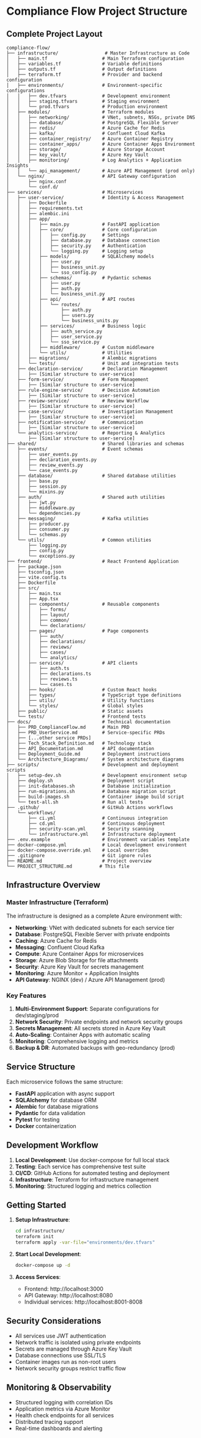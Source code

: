 # Compliance Flow Project Structure

## Complete Project Layout

```
compliance-flow/
├── infrastructure/                 # Master Infrastructure as Code
│   ├── main.tf                    # Main Terraform configuration
│   ├── variables.tf               # Variable definitions
│   ├── outputs.tf                 # Output definitions
│   ├── terraform.tf               # Provider and backend configuration
│   ├── environments/              # Environment-specific configurations
│   │   ├── dev.tfvars             # Development environment
│   │   ├── staging.tfvars         # Staging environment
│   │   └── prod.tfvars            # Production environment
│   ├── modules/                   # Terraform modules
│   │   ├── networking/            # VNet, subnets, NSGs, private DNS
│   │   ├── database/              # PostgreSQL Flexible Server
│   │   ├── redis/                 # Azure Cache for Redis
│   │   ├── kafka/                 # Confluent Cloud Kafka
│   │   ├── container_registry/    # Azure Container Registry
│   │   ├── container_apps/        # Azure Container Apps Environment
│   │   ├── storage/               # Azure Storage Account
│   │   ├── key_vault/             # Azure Key Vault
│   │   ├── monitoring/            # Log Analytics + Application Insights
│   │   └── api_management/        # Azure API Management (prod only)
│   └── nginx/                     # API Gateway configuration
│       ├── nginx.conf
│       └── conf.d/
├── services/                      # Microservices
│   ├── user-service/              # Identity & Access Management
│   │   ├── Dockerfile
│   │   ├── requirements.txt
│   │   ├── alembic.ini
│   │   ├── app/
│   │   │   ├── main.py            # FastAPI application
│   │   │   ├── core/              # Core configuration
│   │   │   │   ├── config.py      # Settings
│   │   │   │   ├── database.py    # Database connection
│   │   │   │   ├── security.py    # Authentication
│   │   │   │   └── logging.py     # Logging setup
│   │   │   ├── models/            # SQLAlchemy models
│   │   │   │   ├── user.py
│   │   │   │   ├── business_unit.py
│   │   │   │   └── sso_config.py
│   │   │   ├── schemas/           # Pydantic schemas
│   │   │   │   ├── user.py
│   │   │   │   ├── auth.py
│   │   │   │   └── business_unit.py
│   │   │   ├── api/               # API routes
│   │   │   │   └── routes/
│   │   │   │       ├── auth.py
│   │   │   │       ├── users.py
│   │   │   │       └── business_units.py
│   │   │   ├── services/          # Business logic
│   │   │   │   ├── auth_service.py
│   │   │   │   ├── user_service.py
│   │   │   │   └── sso_service.py
│   │   │   ├── middleware/        # Custom middleware
│   │   │   └── utils/             # Utilities
│   │   ├── migrations/            # Alembic migrations
│   │   └── tests/                 # Unit and integration tests
│   ├── declaration-service/       # Declaration Management
│   │   ├── [Similar structure to user-service]
│   ├── form-service/              # Form Management
│   │   ├── [Similar structure to user-service]
│   ├── rule-engine-service/       # Decision Automation
│   │   ├── [Similar structure to user-service]
│   ├── review-service/            # Review Workflow
│   │   ├── [Similar structure to user-service]
│   ├── case-service/              # Investigation Management
│   │   ├── [Similar structure to user-service]
│   ├── notification-service/      # Communication
│   │   ├── [Similar structure to user-service]
│   └── analytics-service/         # Reporting & Analytics
│       ├── [Similar structure to user-service]
├── shared/                        # Shared libraries and schemas
│   ├── events/                    # Event schemas
│   │   ├── user_events.py
│   │   ├── declaration_events.py
│   │   ├── review_events.py
│   │   └── case_events.py
│   ├── database/                  # Shared database utilities
│   │   ├── base.py
│   │   ├── session.py
│   │   └── mixins.py
│   ├── auth/                      # Shared auth utilities
│   │   ├── jwt.py
│   │   ├── middleware.py
│   │   └── dependencies.py
│   ├── messaging/                 # Kafka utilities
│   │   ├── producer.py
│   │   ├── consumer.py
│   │   └── schemas.py
│   └── utils/                     # Common utilities
│       ├── logging.py
│       ├── config.py
│       └── exceptions.py
├── frontend/                      # React Frontend Application
│   ├── package.json
│   ├── tsconfig.json
│   ├── vite.config.ts
│   ├── Dockerfile
│   ├── src/
│   │   ├── main.tsx
│   │   ├── App.tsx
│   │   ├── components/            # Reusable components
│   │   │   ├── forms/
│   │   │   ├── layout/
│   │   │   ├── common/
│   │   │   └── declarations/
│   │   ├── pages/                 # Page components
│   │   │   ├── auth/
│   │   │   ├── declarations/
│   │   │   ├── reviews/
│   │   │   ├── cases/
│   │   │   └── analytics/
│   │   ├── services/              # API clients
│   │   │   ├── auth.ts
│   │   │   ├── declarations.ts
│   │   │   ├── reviews.ts
│   │   │   └── cases.ts
│   │   ├── hooks/                 # Custom React hooks
│   │   ├── types/                 # TypeScript type definitions
│   │   ├── utils/                 # Utility functions
│   │   └── styles/                # Global styles
│   ├── public/                    # Static assets
│   └── tests/                     # Frontend tests
├── docs/                          # Technical documentation
│   ├── PRD_ComplianceFlow.md      # Main PRD
│   ├── PRD_UserService.md         # Service-specific PRDs
│   ├── [...other service PRDs]
│   ├── Tech_Stack_Definition.md   # Technology stack
│   ├── API_Documentation.md       # API documentation
│   ├── Deployment_Guide.md        # Deployment instructions
│   └── Architecture_Diagrams/     # System architecture diagrams
├── scripts/                       # Development and deployment scripts
│   ├── setup-dev.sh               # Development environment setup
│   ├── deploy.sh                  # Deployment script
│   ├── init-databases.sh          # Database initialization
│   ├── run-migrations.sh          # Database migration script
│   ├── build-images.sh            # Container image build script
│   └── test-all.sh                # Run all tests
├── .github/                       # GitHub Actions workflows
│   └── workflows/
│       ├── ci.yml                 # Continuous integration
│       ├── cd.yml                 # Continuous deployment
│       ├── security-scan.yml      # Security scanning
│       └── infrastructure.yml     # Infrastructure deployment
├── .env.example                   # Environment variables template
├── docker-compose.yml             # Local development environment
├── docker-compose.override.yml    # Local overrides
├── .gitignore                     # Git ignore rules
├── README.md                      # Project overview
└── PROJECT_STRUCTURE.md          # This file
```

## Infrastructure Overview

### Master Infrastructure (Terraform)

The infrastructure is designed as a complete Azure environment with:

- **Networking**: VNet with dedicated subnets for each service tier
- **Database**: PostgreSQL Flexible Server with private endpoints
- **Caching**: Azure Cache for Redis
- **Messaging**: Confluent Cloud Kafka
- **Compute**: Azure Container Apps for microservices
- **Storage**: Azure Blob Storage for file attachments
- **Security**: Azure Key Vault for secrets management
- **Monitoring**: Azure Monitor + Application Insights
- **API Gateway**: NGINX (dev) / Azure API Management (prod)

### Key Features

1. **Multi-Environment Support**: Separate configurations for dev/staging/prod
2. **Network Security**: Private endpoints and network security groups
3. **Secrets Management**: All secrets stored in Azure Key Vault
4. **Auto-Scaling**: Container Apps with automatic scaling
5. **Monitoring**: Comprehensive logging and metrics
6. **Backup & DR**: Automated backups with geo-redundancy (prod)

## Service Structure

Each microservice follows the same structure:

- **FastAPI** application with async support
- **SQLAlchemy** for database ORM
- **Alembic** for database migrations
- **Pydantic** for data validation
- **Pytest** for testing
- **Docker** containerization

## Development Workflow

1. **Local Development**: Use docker-compose for full local stack
2. **Testing**: Each service has comprehensive test suite
3. **CI/CD**: GitHub Actions for automated testing and deployment
4. **Infrastructure**: Terraform for infrastructure management
5. **Monitoring**: Structured logging and metrics collection

## Getting Started

1. **Setup Infrastructure**:
   ```bash
   cd infrastructure/
   terraform init
   terraform apply -var-file="environments/dev.tfvars"
   ```

2. **Start Local Development**:
   ```bash
   docker-compose up -d
   ```

3. **Access Services**:
   - Frontend: http://localhost:3000
   - API Gateway: http://localhost:8080
   - Individual services: http://localhost:8001-8008

## Security Considerations

- All services use JWT authentication
- Network traffic is isolated using private endpoints
- Secrets are managed through Azure Key Vault
- Database connections use SSL/TLS
- Container images run as non-root users
- Network security groups restrict traffic flow

## Monitoring & Observability

- Structured logging with correlation IDs
- Application metrics via Azure Monitor
- Health check endpoints for all services
- Distributed tracing support
- Real-time dashboards and alerting












